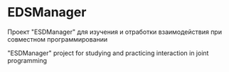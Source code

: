 # EDSManager

Проект "ESDManager" для изучения и отработки взаимодействия при совместном программировании
 
"ESDManager" project for studying and practicing interaction in joint programming
